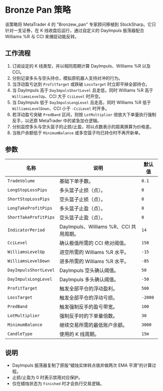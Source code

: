 # Bronze Pan 策略

该策略将 MetaTrader 4 的 "Bronzew_pan" 专家顾问移植到 StockSharp。它只针对一支证券，在 K 线收盘后运行，通过自定义的 DayImpuls 振荡器配合 Williams %R 与 CCI 来捕捉动能反转。

## 工作流程

1. 订阅设定的 K 线类型，并以相同周期计算 DayImpuls、Williams %R 以及 CCI。
2. 分别记录多头与空头持仓，模拟原机器人支持对冲的行为。
3. 当浮动盈亏达到 `ProfitTarget` 或跌破 `LossTarget` 时立即平掉全部持仓。
4. 当 DayImpuls 高于 `DayImpulsShortLevel` 且走低，同时 Williams %R 高于 `WilliamsLevelUp`、CCI 大于 `CciLevel` 时开空。
5. 当 DayImpuls 低于 `DayImpulsLongLevel` 且走高，同时 Williams %R 低于 `WilliamsLevelDown`、CCI 小于 `-CciLevel` 时开多。
6. 若浮动盈亏突破 `PredBand` 区间，则按 `LotMultiplier` 倍放大下单量执行强制反手，以还原 MetaTrader 中的紧急加仓逻辑。
7. 分别监控多头与空头篮子的止损/止盈，将以点数表示的距离换算为价格差。
8. 当账户余额低于 `MinimumBalance` 或多空篮子均已持仓时不再开新单。

## 参数

| 名称 | 说明 | 默认值 |
| --- | --- | --- |
| `TradeVolume` | 基础下单手数。 | `0.1` |
| `LongStopLossPips` | 多头篮子止损（点）。 | `0` |
| `ShortStopLossPips` | 空头篮子止损（点）。 | `0` |
| `LongTakeProfitPips` | 多头篮子止盈（点）。 | `0` |
| `ShortTakeProfitPips` | 空头篮子止盈（点）。 | `0` |
| `IndicatorPeriod` | DayImpuls、Williams %R、CCI 共用周期。 | `14` |
| `CciLevel` | 确认极值所需的 CCI 绝对阈值。 | `150` |
| `WilliamsLevelUp` | 进空所需的 Williams %R 水平。 | `-15` |
| `WilliamsLevelDown` | 进多所需的 Williams %R 水平。 | `-85` |
| `DayImpulsShortLevel` | DayImpuls 空头确认阈值。 | `50` |
| `DayImpulsLongLevel` | DayImpuls 多头确认阈值。 | `-50` |
| `ProfitTarget` | 触发全部平仓的浮动盈利。 | `500` |
| `LossTarget` | 触发全部平仓的浮动亏损。 | `-2000` |
| `PredBand` | 触发强制反手的盈亏带宽。 | `100` |
| `LotMultiplier` | 强制反手时的下单量倍数。 | `30` |
| `MinimumBalance` | 继续交易所需的最低账户余额。 | `3000` |
| `CandleType` | 使用的 K 线周期。 | `15m` |

## 说明

- DayImpuls 振荡器复制了原版“蜡烛实体转点值并做两次 EMA 平滑”的计算过程。
- 止损/止盈为 0 时表示禁用对应保护。
- 仅在蜡烛状态为 `Finished` 时才会执行交易逻辑。
